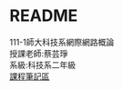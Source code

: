# README
111-1師大科技系網際網路概論  <br />
授課老師:蔡芸琤  <br />
系級:科技系二年級  <br />
[課程筆記區](https://github.com/jiaminging/Programming-Language/blob/main/notes)  <br />
